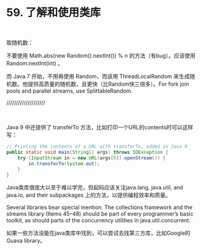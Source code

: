 # 59. 了解和使用类库

​    

取随机数：

不要使用 Math.abs(new Random().nextInt()) % n 的方法（有bug）。应该使用 Random.nextInt(int) 。

而 Java 7 开始，不用再使用 Random，而该用 ThreadLocalRandom 来生成随机数。他提供高质量的随机数，且更快（比Random快三倍多）。For fork join pools and parallel streams, use SplittableRandom. 

////////////////////

​    

Java 9 中还提供了 transferTo 方法，比如打印一个URL的contents时可以这样写：

```java
// Printing the contents of a URL with transferTo, added in Java 9
public static void main(String[] args) throws IOException {
	try (InputStream in = new URL(args[0]).openStream()) {
		in.transferTo(System.out);
	}
}
```

Java类库很庞大以至于难以学完，但起码应该关注java.lang, java.util, and java.io, and their subpackages 上的方法，以提供编程效率和质量。

Several libraries bear special mention. The collections framework and the streams library (Items 45–48) should be part of every programmer’s basic toolkit, as should parts of the concurrency utilities in java.util.concurrent.  

如果一些方法没能在java类库中找到，可以尝试去找第三方库，比如Google的Guava library。